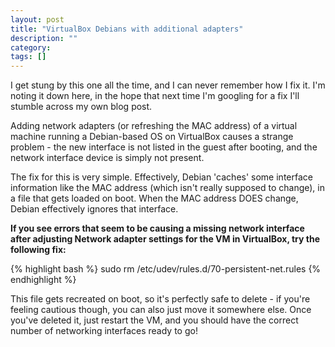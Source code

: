 ```yaml
---
layout: post
title: "VirtualBox Debians with additional adapters"
description: ""
category: 
tags: []
---
```


I get stung by this one all the time, and I can never remember how I fix it. I'm noting it down here, in the hope that next time I'm googling for a fix I'll stumble across my own blog post.

Adding network adapters (or refreshing the MAC address) of a virtual machine running a Debian-based OS on VirtualBox causes a strange problem - the new interface is not listed in the guest after booting, and the network interface device is simply not present.

The fix for this is very simple. Effectively, Debian 'caches' some interface information like the MAC address (which isn't really supposed to change), in a file that gets loaded on boot. When the MAC address DOES change, Debian effectively ignores that interface.

**If you see errors that seem to be causing a missing network interface after adjusting Network adapter settings for the VM in VirtualBox, try the following fix:**

{% highlight bash %}
sudo rm /etc/udev/rules.d/70-persistent-net.rules
{% endhighlight %}

This file gets recreated on boot, so it's perfectly safe to delete - if you're feeling cautious though, you can also just move it somewhere else. Once you've deleted it, just restart the VM, and you should have the correct number of networking interfaces ready to go!
